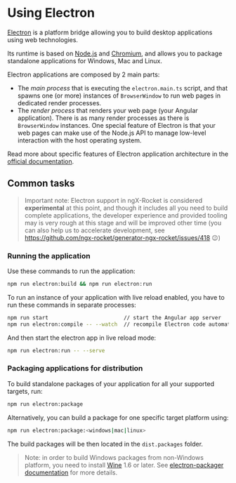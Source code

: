 # Using Electron

[Electron](https://electronjs.org) is a platform bridge allowing you to build desktop applications using web
technologies.

Its runtime is based on [Node.js](https://nodejs.org) and [Chromium](https://www.chromium.org/Home), and
allows you to package standalone applications for Windows, Mac and Linux.

Electron applications are composed by 2 main parts:

- The _main process_ that is executing the `electron.main.ts` script, and that spawns one (or more) instances of
  `BrowserWindow` to run web pages in dedicated render processes.
- The _render process_ that renders your web page (your Angular application). There is as many render processes
  as there is `BrowserWindow` instances. One special feature of Electron is that your web pages can make use of
  the Node.js API to manage low-level interaction with the host operating system.

Read more about specific features of Electron application architecture in the
[official documentation](https://electronjs.org/docs/tutorial/application-architecture).

## Common tasks

> Important note: Electron support in ngX-Rocket is considered **experimental** at this point, and though it
> includes all you need to build complete applications, the developer experience and provided tooling may is very
> rough at this stage and will be improved other time (you can also help us to accelerate development, see
> https://github.com/ngx-rocket/generator-ngx-rocket/issues/418 :wink:)

### Running the application

Use these commands to run the application:

```sh
npm run electron:build && npm run electron:run
```

To run an instance of your application with live reload enabled, you have to run these commands in separate processes:

```sh
npm run start                        // start the Angular app server
npm run electron:compile -- --watch  // recompile Electron code automatically
```

And then start the electron app in live reload mode:

```sh
npm run electron:run -- --serve
```

### Packaging applications for distribution

To build standalone packages of your application for all your supported targets, run:

```sh
npm run electron:package
```

Alternatively, you can build a package for one specific target platform using:

```sh
npm run electron:package:<windows|mac|linux>
```

The build packages will be then located in the `dist.packages` folder.

> Note: in order to build Windows packages from non-Windows platform, you need to install
> [Wine](https://www.winehq.org) 1.6 or later.
> See [electron-packager documentation](https://github.com/electron-userland/electron-packager#building-windows-apps-from-non-windows-platforms)
> for more details.
